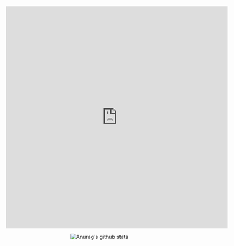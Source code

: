 

<div align = "center">
  
  <iframe width="600" height="600" src="https://ionicabizau.github.io/github-profile-languages/api.html?nuung" frameborder="0"></iframe>
  
  ![Anurag's github stats](https://github-readme-stats.vercel.app/api?username=Nuung&theme=dark&show_icons=true)

</div>



<!--
**Nuung/Nuung** is a ✨ _special_ ✨ repository because its `README.md` (this file) appears on your GitHub profile.

Here are some ideas to get you started:

- 🔭 I’m currently working on ...
- 🌱 I’m currently learning ...
- 👯 I’m looking to collaborate on ...
- 🤔 I’m looking for help with ...
- 💬 Ask me about ...
- 📫 How to reach me: ...
- 😄 Pronouns: ...
- ⚡ Fun fact: ...
-->
